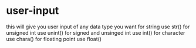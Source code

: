 # user-input
this will give you user input of any data type you want
for string use str()
for unsigned int use unint()
for signed and unsinged int use int()
for character use chara()
for floating point use float()
